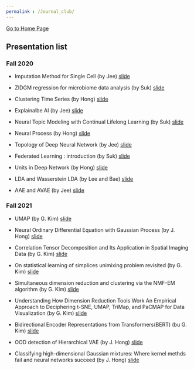 ```yaml
---
permalink : /Journal_club/
---
```

[Go to Home Page](https://chunhyonho.github.io/) 

## Presentation list

### Fall 2020

* Imputation Method for Single Cell (by Jee) 
[slide](https://github.com/chunhyonho/Group-study/raw/master/Journal%20Club/F2020/imputation%20method%20for%20single%20cell.pdf)   
    
* ZIDGM regression for microbiome data analysis (by Suk) 
[slide](https://github.com/chunhyonho/Group-study/raw/master/Journal%20Club/092920/zero-inflated%20gdm.pdf)   
    
* Clustering Time Series (by Hong) 
[slide](https://github.com/chunhyonho/Group-study/raw/master/Journal%20Club/F2020/Clustering%20time%20series.pdf)  

* Explainalbe AI (by Jee) 
[slide](https://github.com/chunhyonho/Group-study/raw/master/Journal%20Club/F2020/Explainable_AI%20(1).pdf)   

* Neural Topic Modeling with Continual Lifelong Learning (by Suk) 
[slide](https://github.com/chunhyonho/Group-study/raw/master/Journal%20Club/F2020/LNTM.pdf)   
    
* Neural Process (by Hong) 
[slide](https://github.com/chunhyonho/Group-study/raw/master/Journal%20Club/F2020/Neural%20process.pdf)   
    
* Topology of Deep Neural Network (by Jee) 
[slide]()   

* Federated Learning : introduction (by Suk) 
[slide](https://github.com/chunhyonho/Group-study/raw/master/Journal%20Club/F2020/FL.pdf)
    
* Units in Deep Network (by Hong) 
[slide](https://github.com/chunhyonho/Group-study/raw/master/Journal%20Club/F2020/Units%20in%20deep%20network.pdf)
    
* LDA and Wasserstein LDA (by Lee and Bae) 
[slide](https://github.com/chunhyonho/Group-study/raw/master/Journal%20Club/F2020/201201_Journal%20club_J.%20Bae%20and%20S.%20Lee.pdf)

* AAE and AVAE (by Jee) 
[slide](https://github.com/chunhyonho/Group-study/raw/master/Journal%20Club/F2020/AAE_AND_AVAE.pdf)

### Fall 2021
* UMAP (by G. Kim)
[slide](https://github.com/chunhyonho/Group-study/raw/master/Journal%20Club/F2021/UMAP.pptx)

* Neural Ordinary Differential Equation with Gaussian Process (by J. Hong)
[slide](https://github.com/chunhyonho/Group-study/raw/master/Journal%20Club/F2021/Neural%20Ordinary%20Differential%20Equation%20with%20Gaussian%20Process.pptx)

* Correlation Tensor Decomposition and Its Application in Spatial Imaging Data (by G. Kim)
[slide](https://github.com/chunhyonho/Group-study/raw/master/Journal%20Club/F2021/Correlation%20Tensor%20Decomposition%20and%20Its%20Application%20in%20Spatial%20Imaging%20Data.pptx)

* On statistical learning of simplices unimixing problem revisited (by G. Kim)
[slide](https://github.com/chunhyonho/Group-study/blob/master/Journal%20Club/F2021/ON%20STATISTICAL%20LEARNING%20OF%20SIMPLICES%20UNMIXING%20PROBLEM%20REVISITED%20(ppt).pdf)

* Simultaneous dimension reduction and clustering via the NMF-EM algorithm (by G. Kim)
[slide](https://github.com/chunhyonho/Group-study/raw/master/Journal%20Club/F2021/Simultaneous%20dimension%20reduction%20and%20clustering%20via%20the%20NMF-EM%20algorithm.pptx)

* Understanding How Dimension Reduction Tools Work An Empirical Approach to Deciphering t-SNE, UMAP, TriMap, and PaCMAP for Data Visualization (by G. Kim)
[slide](https://github.com/chunhyonho/Group-study/raw/master/Journal%20Club/F2021/Understanding%20How%20Dimension%20Reduction%20Tools%20Work%20An%20Empirical%20Approach%20to%20Deciphering%20t-SNE%2C%20UMAP%2C%20TriMap%2C%20and%20PaCMAP%20for%20Data%20Visualization.pptx)

* Bidirectional Encoder Representations from Transformers(BERT) (bu G. Kim)
[slide](https://github.com/chunhyonho/Group-study/raw/master/Journal%20Club/F2021/Bidirectional%20Encoder%20Representations%20from%20Transformers%20(BERT).pptx)

* OOD detection of Hierarchical VAE (by J. Hong) 
[slide](https://github.com/chunhyonho/Group-study/blob/master/Journal%20Club/F2021/211005OOD%20detection%20of%20Hierarchical%20VAE.pdf)   
    
* Classifying high-dimensional Gaussian mixtures: Where kernel methds fail and neural networks succeed (by J. Hong) 
[slide](https://github.com/chunhyonho/Group-study/blob/master/Journal%20Club/F2021/211109Classifying%20high-dimensional%20Gaussian%20mixtures.pdf)   

